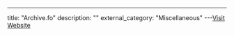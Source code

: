 ---
title: "Archive.fo"
description: ""
external_category: "Miscellaneous"
---[Visit Website](https://archive.fo/)

